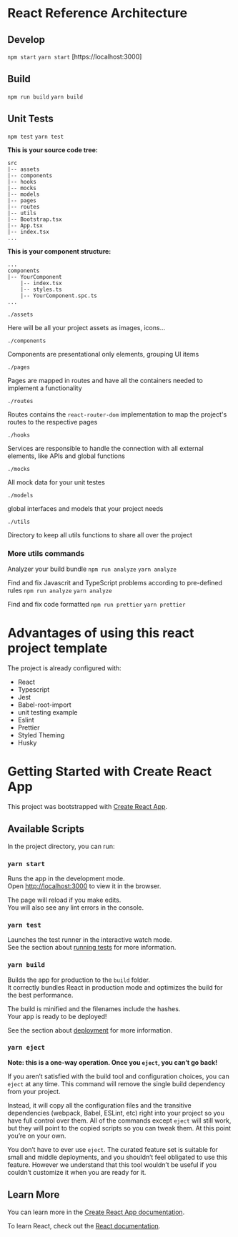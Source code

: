 # React Reference Architecture
## Develop
`npm start` 
`yarn start` 
[https://localhost:3000]

## Build
`npm run build`
`yarn build` 

## Unit Tests
`npm test`
`yarn test` 


**This is your source code tree:**

```
src
|-- assets
|-- components
|-- hooks
|-- mocks
|-- models
|-- pages
|-- routes
|-- utils
|-- Bootstrap.tsx
|-- App.tsx
|-- index.tsx
...
```

**This is your component structure:**

```
...
components
|-- YourComponent
    |-- index.tsx
    |-- styles.ts
    |-- YourComponent.spc.ts
...
```


`./assets`

Here will be all your project assets as images, icons...

`./components`

Components are presentational only elements, grouping UI items

`./pages`

Pages are mapped in routes and have all the containers needed to implement a functionality

`./routes`

Routes contains the `react-router-dom` implementation to map the project's routes to the respective pages

`./hooks`

Services are responsible to handle the connection with all external elements, like APIs and global functions

`./mocks`

All mock data for your unit testes

`./models`

global interfaces and models that your project needs

`./utils`

Directory to keep all utils functions to share all over the project


### More utils commands

Analyzer your build bundle
`npm run analyze`
`yarn analyze` 


Find and fix Javascrit and TypeScript problems according to pre-defined rules
`npm run analyze`
`yarn analyze` 

Find and fix code formatted
`npm run prettier`
`yarn prettier` 


# Advantages of using this react project template

The project is already configured with:


- React 
- Typescript
- Jest 
- Babel-root-import 
- unit testing example 
- Eslint 
- Prettier 
- Styled Theming 
- Husky  


# Getting Started with Create React App

This project was bootstrapped with [Create React App](https://github.com/facebook/create-react-app).

## Available Scripts

In the project directory, you can run:

### `yarn start`

Runs the app in the development mode.\
Open [http://localhost:3000](http://localhost:3000) to view it in the browser.

The page will reload if you make edits.\
You will also see any lint errors in the console.

### `yarn test`

Launches the test runner in the interactive watch mode.\
See the section about [running tests](https://facebook.github.io/create-react-app/docs/running-tests) for more information.

### `yarn build`

Builds the app for production to the `build` folder.\
It correctly bundles React in production mode and optimizes the build for the best performance.

The build is minified and the filenames include the hashes.\
Your app is ready to be deployed!

See the section about [deployment](https://facebook.github.io/create-react-app/docs/deployment) for more information.

### `yarn eject`

**Note: this is a one-way operation. Once you `eject`, you can’t go back!**

If you aren’t satisfied with the build tool and configuration choices, you can `eject` at any time. This command will remove the single build dependency from your project.

Instead, it will copy all the configuration files and the transitive dependencies (webpack, Babel, ESLint, etc) right into your project so you have full control over them. All of the commands except `eject` will still work, but they will point to the copied scripts so you can tweak them. At this point you’re on your own.

You don’t have to ever use `eject`. The curated feature set is suitable for small and middle deployments, and you shouldn’t feel obligated to use this feature. However we understand that this tool wouldn’t be useful if you couldn’t customize it when you are ready for it.

## Learn More

You can learn more in the [Create React App documentation](https://facebook.github.io/create-react-app/docs/getting-started).

To learn React, check out the [React documentation](https://reactjs.org/).
